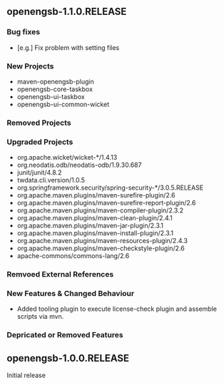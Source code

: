 openengsb-1.1.0.RELEASE
-----------------------

### Bug fixes
  * [e.g.] Fix problem with setting files

### New Projects
  * maven-openengsb-plugin
  * openengsb-core-taskbox
  * openengsb-ui-taskbox
  * openengsb-ui-common-wicket

### Removed Projects

### Upgraded Projects
 * org.apache.wicket/wicket-*/1.4.13
 * org.neodatis.odb/neodatis-odb/1.9.30.687
 * junit/junit/4.8.2
 * twdata.cli.version/1.0.5
 * org.springframework.security/spring-security-*/3.0.5.RELEASE
 * org.apache.maven.plugins/maven-surefire-plugin/2.6
 * org.apache.maven.plugins/maven-surefire-report-plugin/2.6
 * org.apache.maven.plugins/maven-compiler-plugin/2.3.2
 * org.apache.maven.plugins/maven-clean-plugin/2.4.1
 * org.apache.maven.plugins/maven-jar-plugin/2.3.1
 * org.apache.maven.plugins/maven-install-plugin/2.3.1
 * org.apache.maven.plugins/maven-resources-plugin/2.4.3
 * org.apache.maven.plugins/maven-checkstyle-plugin/2.6
 * apache-commons/commons-lang/2.6

### Remvoed External References

### New Features & Changed Behaviour
  * Added tooling plugin to execute license-check plugin and assemble scripts via mvn.

### Depricated or Removed Features

openengsb-1.0.0.RELEASE
-----------------------

Initial release

